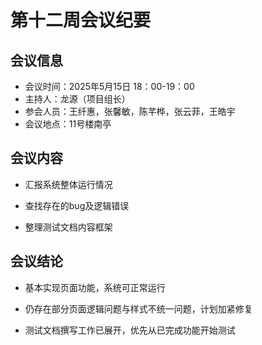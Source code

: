 # 第十二周会议纪要

## 会议信息

- 会议时间：2025年5月15日 18：00-19：00
- 主持人：龙源（项目组长）
- 参会人员：王纤惠，张馨敏，陈芊桦，张云菲，王皓宇
- 会议地点：11号楼南亭

## 会议内容

- 汇报系统整体运行情况

- 查找存在的bug及逻辑错误

- 整理测试文档内容框架

## 会议结论
- 基本实现页面功能，系统可正常运行

- 仍存在部分页面逻辑问题与样式不统一问题，计划加紧修复

- 测试文档撰写工作已展开，优先从已完成功能开始测试

